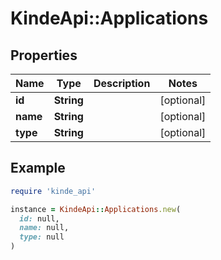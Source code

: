 # KindeApi::Applications

## Properties

| Name | Type | Description | Notes |
| ---- | ---- | ----------- | ----- |
| **id** | **String** |  | [optional] |
| **name** | **String** |  | [optional] |
| **type** | **String** |  | [optional] |

## Example

```ruby
require 'kinde_api'

instance = KindeApi::Applications.new(
  id: null,
  name: null,
  type: null
)
```

